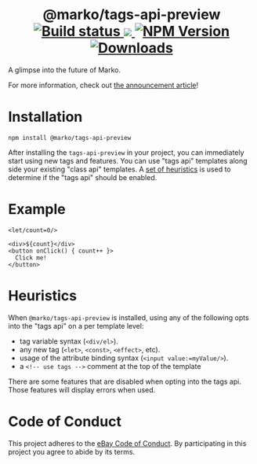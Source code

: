 <h1 align="center">
  <!-- Logo -->
  <br/>
  @marko/tags-api-preview
	<br/>

  <!-- CI -->
  <a href="https://github.com/marko-js/tags-api-preview/actions/workflows/ci.yml">
    <img src="https://github.com/marko-js/tags-api-preview/actions/workflows/ci.yml/badge.svg" alt="Build status"/>
  </a>
  <!-- Coverage -->
  <a href="https://codecov.io/gh/marko-js/tags-api-preview">
    <img src="https://codecov.io/gh/marko-js/tags-api-preview/branch/main/graph/badge.svg?token=TODO"/>
  </a>
  <!-- NPM Version -->
  <a href="https://npmjs.org/package/@marko/tags-api-preview">
    <img src="https://img.shields.io/npm/v/@marko/tags-api-preview.svg" alt="NPM Version"/>
  </a>
  <!-- Downloads -->
  <a href="https://npmjs.org/package/@marko/tags-api-preview">
    <img src="https://img.shields.io/npm/dm/@marko/tags-api-preview.svg" alt="Downloads"/>
  </a>
</h1>

A glimpse into the future of Marko.

For more information, check out [the announcement article](https://dev.to/ryansolid/introducing-the-marko-tags-api-preview-37o4)!

# Installation

```console
npm install @marko/tags-api-preview
```

After installing the `tags-api-preview` in your project, you can immediately start using new tags and features.
You can use "tags api" templates along side your existing "class api" templates. A [set of heuristics](#heuristics) is used to determine if the "tags api" should be enabled.

# Example

```marko
<let/count=0/>

<div>${count}</div>
<button onClick() { count++ }>
  Click me!
</button>
```

# Heuristics

When `@marko/tags-api-preview` is installed, using any of the following opts into the "tags api" on a per template level:

- tag variable syntax (`<div/el>`).
- any new tag (`<let>`, `<const>`, `<effect>`, etc).
- usage of the attribute binding syntax (`<input value:=myValue/>`).
- a `<!-- use tags -->` comment at the top of the template

There are some features that are disabled when opting into the tags api. Those features will display errors when used.

# Code of Conduct

This project adheres to the [eBay Code of Conduct](./.github/CODE_OF_CONDUCT.md). By participating in this project you agree to abide by its terms.
